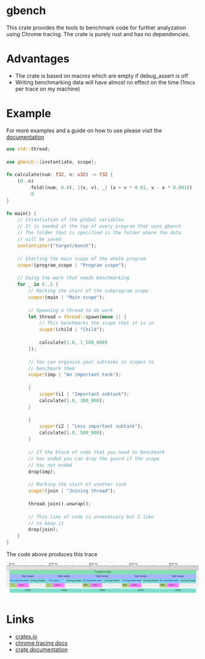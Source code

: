 # gbench

This crate provides the tools to benchmark code for further analyzation using Chrome tracing. The crate is purely rust and has no dependencies.

# Advantages

- The crate is based on macros which are empty if debug_assert is off
- Writing benchmarking data will have almost no effect on the time (1mcs per trace on my machine)

# Example

For more examples and a guide on how to use please visit the [documentation](https://docs.rs/gbench)

```rust
use std::thread;

use gbench::{instantiate, scope};

fn calculate(num: f32, n: u32) -> f32 {
    (0..n)
        .fold((num, 0.0), |(x, v), _| (x + v * 0.01, v - x * 0.001))
        .0
}

fn main() {
    // Istantiation of the global variables
    // It is needed at the top of every program that uses gbench
    // The folder that is specified is the folder where the data
    // will be saved
    instantiate!("target/bench");

    // Starting the main scope of the whole program
    scope!(program_scope | "Program scope");

    // Doing the work that needs benchmarking
    for _ in 0..5 {
        // Marking the start of the subprogram scope
        scope!(main | "Main scope");

        // Spawning a thread to do work
        let thread = thread::spawn(move || {
            // This benchmarks the scope that it is in
            scope!(child | "Child");

            calculate(1.0, 1_500_000)
        });

        // You can organize your subtasks in scopes to
        // benchmark them
        scope!(imp | "An important task");

        {
            scope!(i1 | "Important subtask");
            calculate(1.0, 300_000);
        }

        {
            scope!(i2 | "Less important subtask");
            calculate(1.0, 500_000);
        }

        // If the block of code that you need to benchmark
        // has ended you can drop the guard if the scope
        // has not ended
        drop(imp);

        // Marking the start of another task
        scope!(join | "Joining thread");

        thread.join().unwrap();

        // This line of code is unnecessary but I like
        // to keep it
        drop(join);
    }
}
```

The code above produces this trace

![image](assets/bench.png)

# Links

- [crates.io](https://crates.io/crates/gbench)
- [chrome tracing docs](https://docs.google.com/document/d/1CvAClvFfyA5R-PhYUmn5OOQtYMH4h6I0nSsKchNAySU/preview)
- [crate documentation](https://docs.rs/gbench)
